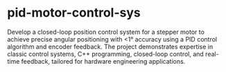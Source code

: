 # pid-motor-control-sys
Develop a closed-loop position control system for a stepper motor to achieve precise angular positioning with &lt;1° accuracy using a PID control algorithm and encoder feedback. The project demonstrates expertise in classic control systems, C++ programming, closed-loop control, and real-time feedback, tailored for hardware engineering applications.
